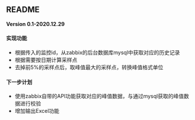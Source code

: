 ## README
**Version 0.1-2020.12.29**
#### 实现功能
- 根据传入的监控id，从zabbix的后台数据库mysql中获取对应的历史记录
- 根据需要按日期计算采样点
- 去掉前5%的采样点后，取峰值最大的采样点，转换峰值格式单位
#### 下一步计划
- 使用zabbix自带的API功能获取对应的峰值数据，与通过mysql获取的峰值数据进行校验
- 增加输出Excel功能
